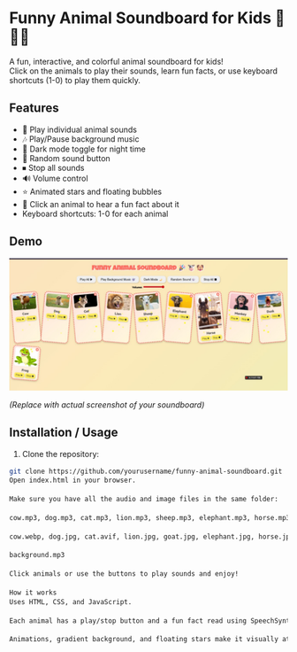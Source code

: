 # Funny Animal Soundboard for Kids 🎉🐮🐶

A fun, interactive, and colorful animal soundboard for kids!  
Click on the animals to play their sounds, learn fun facts, or use keyboard shortcuts (1-0) to play them quickly.

## Features

- 🎵 Play individual animal sounds
- 🎶 Play/Pause background music
- 🌙 Dark mode toggle for night time
- 🎲 Random sound button
- ⏹ Stop all sounds
- 🔊 Volume control
- ⭐ Animated stars and floating bubbles
- 🐾 Click an animal to hear a fun fact about it
- Keyboard shortcuts: 1-0 for each animal

## Demo

![Demo Screenshot](screenshot.jpg)  

*(Replace with actual screenshot of your soundboard)*

## Installation / Usage

1. Clone the repository:

```bash
git clone https://github.com/yourusername/funny-animal-soundboard.git
Open index.html in your browser.

Make sure you have all the audio and image files in the same folder:

cow.mp3, dog.mp3, cat.mp3, lion.mp3, sheep.mp3, elephant.mp3, horse.mp3, monkey.mp3, duck.mp3, frog.mp3

cow.webp, dog.jpg, cat.avif, lion.jpg, goat.jpg, elephant.jpg, horse.jpeg, monkey.jpg, duck.jpg, frog.jpg

background.mp3

Click animals or use the buttons to play sounds and enjoy!

How it works
Uses HTML, CSS, and JavaScript.

Each animal has a play/stop button and a fun fact read using SpeechSynthesis.

Animations, gradient background, and floating stars make it visually attractive for kids.